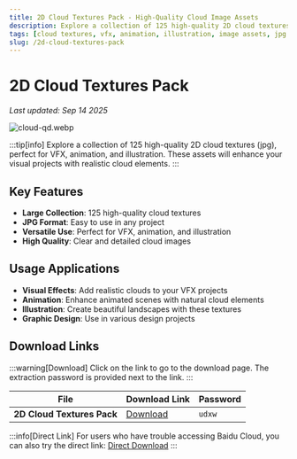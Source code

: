 ```yaml
---
title: 2D Cloud Textures Pack - High-Quality Cloud Image Assets
description: Explore a collection of 125 high-quality 2D cloud textures (jpg), perfect for VFX, animation, and illustration.
tags: [cloud textures, vfx, animation, illustration, image assets, jpg textures, cloud images, visual effects]
slug: /2d-cloud-textures-pack
---
```


# 2D Cloud Textures Pack

*Last updated: Sep 14 2025*

![cloud-qd.webp](https://list.ucards.store/d/img/cloud-qd.webp)

:::tip[info]
Explore a collection of 125 high-quality 2D cloud textures (jpg), perfect for VFX, animation, and illustration. These assets will enhance your visual projects with realistic cloud elements.
:::

## Key Features

- **Large Collection**: 125 high-quality cloud textures
- **JPG Format**: Easy to use in any project
- **Versatile Use**: Perfect for VFX, animation, and illustration
- **High Quality**: Clear and detailed cloud images

## Usage Applications

- **Visual Effects**: Add realistic clouds to your VFX projects
- **Animation**: Enhance animated scenes with natural cloud elements
- **Illustration**: Create beautiful landscapes with these textures
- **Graphic Design**: Use in various design projects

## Download Links

:::warning[Download]
Click on the link to go to the download page. The extraction password is provided next to the link.
:::

| File                       | Download Link                                                              | Password |
| -------------------------- | -------------------------------------------------------------------------- | -------- |
| **2D Cloud Textures Pack**  | [Download](https://pan.baidu.com/s/1u9gi1FwVFmzlTrZP2PqyfA?pwd=udxw)        | `udxw`   |

:::info[Direct Link]
For users who have trouble accessing Baidu Cloud, you can also try the direct link:
[Direct Download](https://assetsvfx.gumroad.com/l/125CloudTexturesPack)
:::
